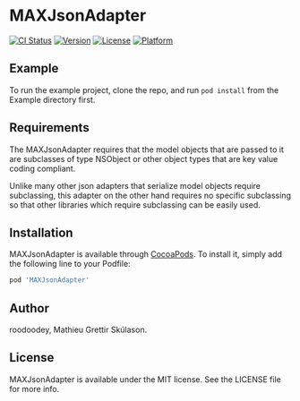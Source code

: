 # MAXJsonAdapter

[![CI Status](http://img.shields.io/travis/roodoodey/MAXJsonAdapter.svg?style=flat)](https://travis-ci.org/roodoodey/MAXJsonAdapter)
[![Version](https://img.shields.io/cocoapods/v/MAXJsonAdapter.svg?style=flat)](http://cocoapods.org/pods/MAXJsonAdapter)
[![License](https://img.shields.io/cocoapods/l/MAXJsonAdapter.svg?style=flat)](http://cocoapods.org/pods/MAXJsonAdapter)
[![Platform](https://img.shields.io/cocoapods/p/MAXJsonAdapter.svg?style=flat)](http://cocoapods.org/pods/MAXJsonAdapter)

## Example

To run the example project, clone the repo, and run `pod install` from the Example directory first.

## Requirements

The MAXJsonAdapter requires that the model objects that are passed to it are subclasses of type NSObject or other object types that are key value coding compliant.

Unlike many other json adapters that serialize model objects require subclassing, this adapter on the other hand requires no specific subclassing so that other libraries which require subclassing can be easily used. 

## Installation

MAXJsonAdapter is available through [CocoaPods](http://cocoapods.org). To install
it, simply add the following line to your Podfile:

```ruby
pod 'MAXJsonAdapter'
```

## Author

roodoodey, Mathieu Grettir Skúlason.

## License

MAXJsonAdapter is available under the MIT license. See the LICENSE file for more info.
